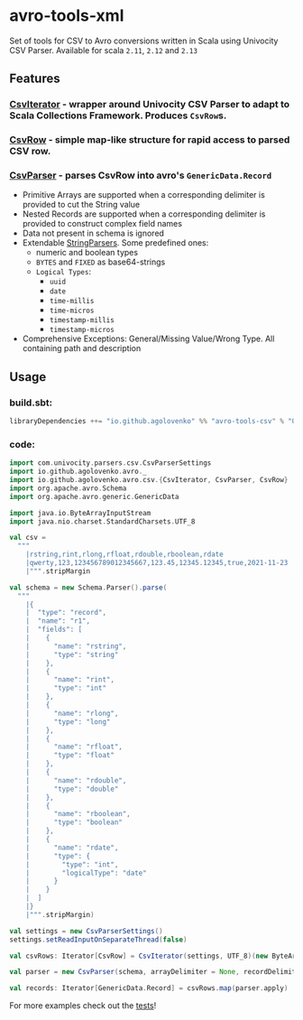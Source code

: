 # avro-tools-xml

Set of tools for CSV to Avro conversions written in Scala using Univocity CSV Parser. Available for scala `2.11`, `2.12`
and `2.13`

## Features

### [CsvIterator](src/main/scala/io/github/agolovenko/avro/csv/CsvIterator.scala) - wrapper around Univocity CSV Parser to adapt to Scala Collections Framework. Produces `CsvRow`s.

### [CsvRow](src/main/scala/io/github/agolovenko/avro/csv/CsvRow.scala) - simple map-like structure for rapid access to parsed CSV row.

### [CsvParser](src/main/scala/io/github/agolovenko/avro/csv/CsvParser.scala) - parses CsvRow into avro's `GenericData.Record`

* Primitive Arrays are supported when a corresponding delimiter is provided to cut the String value
* Nested Records are supported when a corresponding delimiter is provided to construct complex field names
* Data not present in schema is ignored
* Extendable [StringParsers](../core/src/main/scala/io/github/agolovenko/avro/StringParsers.scala). Some predefined
  ones:
    * numeric and boolean types
    * `BYTES` and `FIXED` as base64-strings
    * `Logical Types`:
        * `uuid`
        * `date`
        * `time-millis`
        * `time-micros`
        * `timestamp-millis`
        * `timestamp-micros`
* Comprehensive Exceptions: General/Missing Value/Wrong Type. All containing path and description

## Usage

### build.sbt:

```sbt
libraryDependencies ++= "io.github.agolovenko" %% "avro-tools-csv" % "0.3.0"
```

### code:

```scala
import com.univocity.parsers.csv.CsvParserSettings
import io.github.agolovenko.avro._
import io.github.agolovenko.avro.csv.{CsvIterator, CsvParser, CsvRow}
import org.apache.avro.Schema
import org.apache.avro.generic.GenericData

import java.io.ByteArrayInputStream
import java.nio.charset.StandardCharsets.UTF_8

val csv =
  """
    |rstring,rint,rlong,rfloat,rdouble,rboolean,rdate
    |qwerty,123,123456789012345667,123.45,12345.12345,true,2021-11-23
    |""".stripMargin

val schema = new Schema.Parser().parse(
  """
    |{
    |  "type": "record",
    |  "name": "r1",
    |  "fields": [
    |    {
    |      "name": "rstring",
    |      "type": "string"
    |    },
    |    {
    |      "name": "rint",
    |      "type": "int"
    |    },
    |    {
    |      "name": "rlong",
    |      "type": "long"
    |    },
    |    {
    |      "name": "rfloat",
    |      "type": "float"
    |    },
    |    {
    |      "name": "rdouble",
    |      "type": "double"
    |    },
    |    {
    |      "name": "rboolean",
    |      "type": "boolean"
    |    },
    |    {
    |      "name": "rdate",
    |      "type": {
    |        "type": "int",
    |        "logicalType": "date"
    |      }
    |    }
    |  ]
    |}
    |""".stripMargin)

val settings = new CsvParserSettings()
settings.setReadInputOnSeparateThread(false)

val csvRows: Iterator[CsvRow] = CsvIterator(settings, UTF_8)(new ByteArrayInputStream(csv.getBytes(UTF_8)))

val parser = new CsvParser(schema, arrayDelimiter = None, recordDelimiter = None, StringParsers.primitiveParsers)

val records: Iterator[GenericData.Record] = csvRows.map(parser.apply)
```

For more examples check out the [tests](src/test/scala/io/github/agolovenko/avro/csv)!
